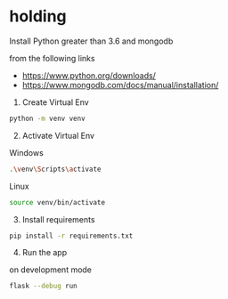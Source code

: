 # holding

Install Python greater than 3.6 and mongodb

from the following links

- https://www.python.org/downloads/
- https://www.mongodb.com/docs/manual/installation/

1. Create Virtual Env

```bash
python -m venv venv
```

2. Activate Virtual Env

Windows
```bash
.\venv\Scripts\activate
```

Linux
```bash
source venv/bin/activate
```

3. Install requirements

```bash
pip install -r requirements.txt
```

4. Run the app 

on development mode
```bash
flask --debug run
```
